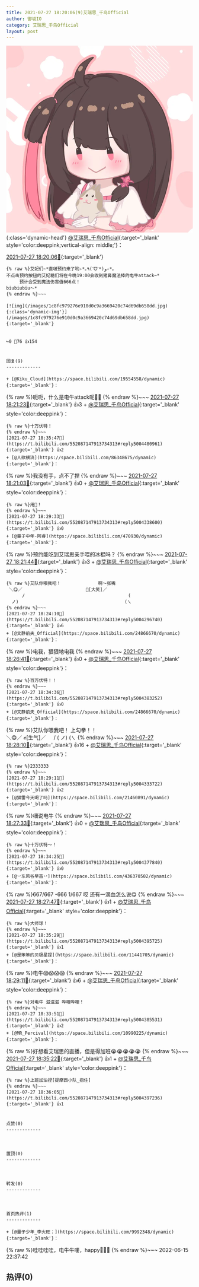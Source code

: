 ```yaml
---
title: 2021-07-27 18:20:06(9)艾瑞思_千鸟Official
author: 御坂IO
category: 艾瑞思_千鸟Official
layout: post
---
```


![img](/images/7e08840c56f251de28bdf766b647bd5fe9a5d50a.jpg){:class='dynamic-head'}
[@艾瑞思_千鸟Official](https://space.bilibili.com/1090010845/dynamic){:target='_blank' style='color:deeppink;vertical-align: middle;'}：

[2021-07-27 18:20:06🔗](https://t.bilibili.com/552087147913734313){:target='_blank'}

~~~
{% raw %}艾妃们~*直啵预约来了哟✧*｡٩(ˊᗜˋ*)و✧*｡
不点击预约按钮的艾妃糖们将在今晚19:00会收到猪鼻魔法棒的电牛attack~*
     预计会受到魔法伤害值666点！
biubiubiu～*
{% endraw %}~~~

[![img](/images/1c8fc979276e910d0c9a3669420c74d69db658dd.jpg){:class='dynamic-img'}](/images/1c8fc979276e910d0c9a3669420c74d69db658dd.jpg){:target='_blank'}


↪️0 💬76 👍154


回复(9)
-------------

+ [@Kiku_Cloud](https://space.bilibili.com/19554558/dynamic){:target='_blank'}：
~~~
{% raw %}呃呃，什么是电牛attack呢🤤🤤
{% endraw %}~~~
[2021-07-27 18:21:23🔗](https://t.bilibili.com/552087147913734313#reply5004268091){:target='_blank'} 👍3
    + [@艾瑞思_千鸟Official](https://space.bilibili.com/1090010845/dynamic){:target='_blank' style='color:deeppink'}：
~~~
{% raw %}十万伏特！
{% endraw %}~~~
[2021-07-27 18:35:47🔗](https://t.bilibili.com/552087147913734313#reply5004400961){:target='_blank'} 👍2
+ [@人欲横流](https://space.bilibili.com/86348675/dynamic){:target='_blank'}：
~~~
{% raw %}我没有手，点不了捏
{% endraw %}~~~
[2021-07-27 18:21:03🔗](https://t.bilibili.com/552087147913734313#reply5004272153){:target='_blank'} 👍0
    + [@艾瑞思_千鸟Official](https://space.bilibili.com/1090010845/dynamic){:target='_blank' style='color:deeppink'}：
~~~
{% raw %}用🐽！
{% endraw %}~~~
[2021-07-27 18:29:33🔗](https://t.bilibili.com/552087147913734313#reply5004338600){:target='_blank'} 👍0
+ [@量子中年-阿睿](https://space.bilibili.com/470930/dynamic){:target='_blank'}：
~~~
{% raw %}预约能吃到艾瑞思亲手喂的冰棍吗？
{% endraw %}~~~
[2021-07-27 18:21:44🔗](https://t.bilibili.com/552087147913734313#reply5004274306){:target='_blank'} 👍3
    + [@艾瑞思_千鸟Official](https://space.bilibili.com/1090010845/dynamic){:target='_blank' style='color:deeppink'}：
~~~
{% raw %}艾队你喂我吧！              啊～张嘴                                                             
 ＼😋／                        🍦[大笑]／        　
      /                                       (
  ノ)                                        (㇏
{% endraw %}~~~
[2021-07-27 18:24:10🔗](https://t.bilibili.com/552087147913734313#reply5004296740){:target='_blank'} 👍6
+ [@文静前夫_Official](https://space.bilibili.com/24866670/dynamic){:target='_blank'}：
~~~
{% raw %}电我，狠狠地电我
{% endraw %}~~~
[2021-07-27 18:26:41🔗](https://t.bilibili.com/552087147913734313#reply5004320776){:target='_blank'} 👍0
    + [@艾瑞思_千鸟Official](https://space.bilibili.com/1090010845/dynamic){:target='_blank' style='color:deeppink'}：
~~~
{% raw %}百万伏特！！
{% endraw %}~~~
[2021-07-27 18:34:36🔗](https://t.bilibili.com/552087147913734313#reply5004383252){:target='_blank'} 👍0
+ [@文静前夫_Official](https://space.bilibili.com/24866670/dynamic){:target='_blank'}：
~~~
{% raw %}艾队你喂我吧！              上勾拳！！                                                            
 ＼😋／                        ✊[生气]／        　
      /                                       (
  ノ)                                        (㇏
{% endraw %}~~~
[2021-07-27 18:28:10🔗](https://t.bilibili.com/552087147913734313#reply5004324764){:target='_blank'} 👍16
    + [@艾瑞思_千鸟Official](https://space.bilibili.com/1090010845/dynamic){:target='_blank' style='color:deeppink'}：
~~~
{% raw %}2333333
{% endraw %}~~~
[2021-07-27 18:29:11🔗](https://t.bilibili.com/552087147913734313#reply5004333722){:target='_blank'} 👍2
+ [@猫雷今天喝了吗](https://space.bilibili.com/21460891/dynamic){:target='_blank'}：
~~~
{% raw %}细说电牛
{% endraw %}~~~
[2021-07-27 18:27:33🔗](https://t.bilibili.com/552087147913734313#reply5004326926){:target='_blank'} 👍0
    + [@艾瑞思_千鸟Official](https://space.bilibili.com/1090010845/dynamic){:target='_blank' style='color:deeppink'}：
~~~
{% raw %}十万伏特～！
{% endraw %}~~~
[2021-07-27 18:34:25🔗](https://t.bilibili.com/552087147913734313#reply5004377840){:target='_blank'} 👍0
+ [@丷东风谷早苗丷](https://space.bilibili.com/436370502/dynamic){:target='_blank'}：
~~~
{% raw %}667/667  -666   1/667  哎 还有一滴血怎么说😋
{% endraw %}~~~
[2021-07-27 18:27:47🔗](https://t.bilibili.com/552087147913734313#reply5004327649){:target='_blank'} 👍1
    + [@艾瑞思_千鸟Official](https://space.bilibili.com/1090010845/dynamic){:target='_blank' style='color:deeppink'}：
~~~
{% raw %}大师球！
{% endraw %}~~~
[2021-07-27 18:35:29🔗](https://t.bilibili.com/552087147913734313#reply5004395725){:target='_blank'} 👍1
+ [@是笨笨的贝极星捏](https://space.bilibili.com/11441705/dynamic){:target='_blank'}：
~~~
{% raw %}电牛😱😱😱😱
{% endraw %}~~~
[2021-07-27 18:29:11🔗](https://t.bilibili.com/552087147913734313#reply5004337583){:target='_blank'} 👍6
    + [@艾瑞思_千鸟Official](https://space.bilibili.com/1090010845/dynamic){:target='_blank' style='color:deeppink'}：
~~~
{% raw %}对电牛 滋滋滋 哔哩哔哩！
{% endraw %}~~~
[2021-07-27 18:33:51🔗](https://t.bilibili.com/552087147913734313#reply5004385531){:target='_blank'} 👍2
+ [@MR_Percival](https://space.bilibili.com/10990225/dynamic){:target='_blank'}：
~~~
{% raw %}好想看艾瑞思的直播，但是得加班😭😭😭😭😭
{% endraw %}~~~
[2021-07-27 18:35:22🔗](https://t.bilibili.com/552087147913734313#reply5004390656){:target='_blank'} 👍1
    + [@艾瑞思_千鸟Official](https://space.bilibili.com/1090010845/dynamic){:target='_blank' style='color:deeppink'}：
~~~
{% raw %}上班加油捏[提摩西小队_抱住]
{% endraw %}~~~
[2021-07-27 18:36:05🔗](https://t.bilibili.com/552087147913734313#reply5004397236){:target='_blank'} 👍1


点赞(0)
-------------



置顶(0)
-------------



转发(0)
-------------



首页热评(1)
-------------

+ [@量子少年_李火旺：](https://space.bilibili.com/9992348/dynamic){:target='_blank'}：
~~~
{% raw %}哇哇哇哇，电牛牛喽，happy💃💃💃
{% endraw %}~~~
2022-06-15 22:37:42


热评(0)
-------------



